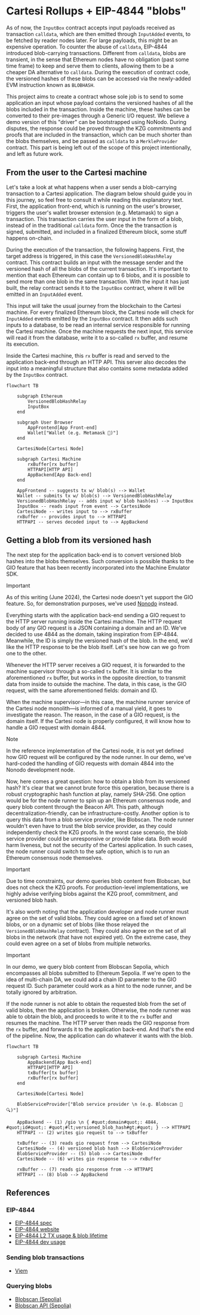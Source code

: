 # Cartesi Rollups + EIP-4844 "blobs"

As of now, the `InputBox` contract accepts input payloads received as transaction `calldata`, which are then emitted through `InputAdded` events, to be fetched by reader nodes later.
For large payloads, this might be an expensive operation.
To counter the abuse of `calldata`, EIP-4844 introduced blob-carrying transactions. Different from `calldata`, blobs are transient, in the sense that Ethereum nodes have no obligation (past some time frame) to keep and serve them to clients, allowing them to be a cheaper DA alternative to `calldata`.
During the execution of contract code, the versioned hashes of these blobs can be accessed via the newly-added EVM instruction known as `BLOBHASH`.

This project aims to create a contract whose sole job is to send to some application an input whose payload contains the versioned hashes of all the blobs included in the transaction. Inside the machine, these hashes can be converted to their pre-images through a Generic I/O request. We believe a demo version of this "driver" can be bootstrapped using NoNodo.
During disputes, the response could be proved through the KZG commitments and proofs that are included in the transaction, which can be much shorter than the blobs themselves, and be passed as `calldata` to a `MerkleProvider` contract. This part is being left out of the scope of this project intentionally, and left as future work.

## From the user to the Cartesi machine

Let's take a look at what happens when a user sends a blob-carrying transaction to a Cartesi application.
The diagram below should guide you in this journey, so feel free to consult it while reading this explanatory text.
First, the application front-end, which is running on the user's browser, triggers the user's wallet browser extension (e.g. Metamask) to sign a transaction.
This transaction carries the user input in the form of a blob, instead of in the traditional `calldata` form.
Once the the transaction is signed, submitted, and included in a finalized Ethereum block, some stuff happens on-chain.

During the execution of the transaction, the following happens.
First, the target address is triggered, in this case the `VersionedBlobHashRelay` contract.
This contract builds an input with the message sender and the versioned hash of all the blobs of the current transaction.
It's important to mention that each Ethereum can contain up to 6 blobs, and it is possible to send more than one blob in the same transaction.
With the input it has just built, the relay contract sends it to the `InputBox` contract, where it will be emitted in an `InputAdded` event.

This input will take the usual journey from the blockchain to the Cartesi machine.
For every finalized Ethereum block, the Cartesi node will check for `InputAdded` events emitted by the `InputBox` contract.
It then adds such inputs to a database, to be read an internal service responsible for running the Cartesi machine.
Once the machine requests the next input, this service will read it from the database, write it to a so-called `rx` buffer, and resume its execution.

Inside the Cartesi machine, this `rx` buffer is read and served to the application back-end through an HTTP API.
This server also decodes the input into a meaningful structure that also contains some metadata added by the `InputBox` contract.

```mermaid
flowchart TB

    subgraph Ethereum
        VersionedBlobHashRelay
        InputBox
    end

    subgraph User Browser
        AppFrontend[App Front-end]
        Wallet["Wallet (e.g. Metamask 🦊)"]
    end

    CartesiNode[Cartesi Node]

    subgraph Cartesi Machine
        rxBuffer[rx buffer]
        HTTPAPI[HTTP API]
        AppBackend[App Back-end]
    end

    AppFrontend -- suggests tx w/ blob(s) --> Wallet
    Wallet -- submits tx w/ blob(s) --> VersionedBlobHashRelay
    VersionedBlobHashRelay -- adds input w/ blob hash(es) --> InputBox
    InputBox -- reads input from event --> CartesiNode
    CartesiNode -- writes input to --> rxBuffer
    rxBuffer -- provides input to --> HTTPAPI
    HTTPAPI -- serves decoded input to --> AppBackend
```

## Getting a blob from its versioned hash

The next step for the application back-end is to convert versioned blob hashes into the blobs themselves.
Such conversion is possible thanks to the GIO feature that has been recently incorporated into the Machine Emulator SDK.

> [!IMPORTANT]
> As of this writing (June 2024), the Cartesi node doesn't yet support the GIO feature.
> So, for demonstration purposes, we've used [Nonodo](https://github.com/Calindra/nonodo) instead.

Everything starts with the application back-end sending a GIO request to the HTTP server running inside the Cartesi machine.
The HTTP request body of any GIO request is a JSON containing a domain and an ID.
We've decided to use 4844 as the domain, taking inspiration from EIP-4844.
Meanwhile, the ID is simply the versioned hash of the blob.
In the end, we'd like the HTTP response to be the blob itself.
Let's see how can we go from one to the other.

Whenever the HTTP server receives a GIO request, it is forwarded to the machine supervisor through a so-called `tx` buffer.
It is similar to the aforementioned `rx` buffer, but works in the opposite direction, to transmit data from inside to outside the machine.
The data, in this case, is the GIO request, with the same aforementioned fields: domain and ID.

When the machine supervisor—in this case, the machine runner service of the Cartesi node monolith—is informed of a manual yield, it goes to investigate the reason.
The reason, in the case of a GIO request, is the domain itself.
If the Cartesi node is properly configured, it will know how to handle a GIO request with domain 4844.

> [!NOTE]
> In the reference implementation of the Cartesi node, it is not yet defined how GIO request will be configured by the node runner.
> In our demo, we've hard-coded the handling of GIO requests with domain 4844 into the Nonodo development node.

Now, here comes a great question: how to obtain a blob from its versioned hash?
It's clear that we cannot brute force this operation, because there is a robust cryptographic hash function at play, namely SHA-256.
One option would be for the node runner to spin up an Ethereum consensus node, and query blob content through the Beacon API.
This path, although decentralization-friendly, can be infrastructure-costly.
Another option is to query this data from a blob service provider, like Blobscan.
The node runner wouldn't even have to trust the blob service provider, as they could independently check the KZG proofs.
In the worst case scenario, the blob service provider could be unresponsive or provide false data.
Both would harm liveness, but not the security of the Cartesi application.
In such cases, the node runner could switch to the safe option, which is to run an Ethereum consensus node themselves.

> [!IMPORTANT]
> Due to time constraints, our demo queries blob content from Blobscan, but does not check the KZG proofs.
> For production-level implementations, we highly advise verifying blobs against the KZG proof, commitment, and versioned blob hash.

It's also worth noting that the application developer and node runner must agree on the set of valid blobs.
They could agree on a fixed set of known blobs, or on a dynamic set of blobs (like those relayed the `VersionedBlobHashRelay` contract).
They could also agree on the set of all blobs in the network (that have not expired yet).
On the extreme case, they could even agree on a set of blobs from multiple networks.

> [!IMPORTANT]
> In our demo, we query blob content from Blobscan Sepolia, which encompasses all blobs submitted to Ethereum Sepolia.
> If we're open to the idea of multi-chain DA, we could add a chain ID parameter to the GIO request ID.
> Such parameter could work as a hint to the node runner, and be totally ignored by arbitration.

If the node runner is not able to obtain the requested blob from the set of valid blobs, then the application is broken.
Otherwise, the node runner was able to obtain the blob, and proceeds to write it to the `rx` buffer and resumes the machine.
The HTTP server then reads the GIO response from the `rx` buffer, and forwards it to the application back-end.
And that's the end of the pipeline. Now, the application can do whatever it wants with the blob.

```mermaid
flowchart TB

    subgraph Cartesi Machine
        AppBackend[App Back-end]
        HTTPAPI[HTTP API]
        txBuffer[tx buffer]
        rxBuffer[rx buffer]
    end

    CartesiNode[Cartesi Node]

    BlobServiceProvider["Blob service provider \n (e.g. Blobscan 🫧🔍)"]

    AppBackend -- (1) /gio \n { #quot;domain#quot;: 4844, #quot;id#quot;: #quot;#lt;versioned_blob_hash#gt;#quot; } --> HTTPAPI
    HTTPAPI -- (2) writes gio request to --> txBuffer

    txBuffer -- (3) reads gio request from --> CartesiNode
    CartesiNode -- (4) versioned blob hash --> BlobServiceProvider
    BlobServiceProvider -- (5) blob --> CartesiNode
    CartesiNode -- (6) writes gio response to --> rxBuffer

    rxBuffer -- (7) reads gio response from --> HTTPAPI
    HTTPAPI -- (8) blob --> AppBackend
```

## References

### EIP-4844

- [EIP-4844 spec](https://eips.ethereum.org/EIPS/eip-4844)
- [EIP-4844 website](https://www.eip4844.com/)
- [EIP-4844 L2 TX usage & blob lifetime](https://hackmd.io/@protolambda/blobs_l2_tx_usage)
- [EIP-4844 dev usage](https://github.com/colinlyguo/EIP-4844-dev-usage)

### Sending blob transactions

- [Viem](https://viem.sh/docs/guides/blob-transactions)

### Querying blobs

- [Blobscan (Sepolia)](https://sepolia.blobscan.com/)
- [Blobscan API (Sepolia)](https://api.sepolia.blobscan.com/)
